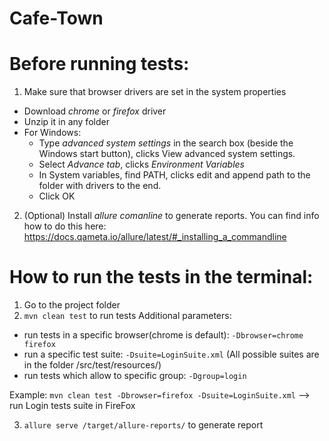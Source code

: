 # Cafe-Town

# Before running tests:
1. Make sure that browser drivers are set in the system properties 
* Download *chrome* or *firefox* driver
* Unzip it in any folder 
* For Windows: 
  * Type *advanced system settings* in the search box (beside the Windows start button), clicks View advanced system settings.
  * Select *Advance tab*, clicks *Environment Variables*
  * In System variables, find PATH, clicks edit and append path to the folder with drivers to the end.
  * Click OK
2. (Optional) Install *allure comanline* to generate reports. You can find info how to do this here: https://docs.qameta.io/allure/latest/#_installing_a_commandline


# How to run the tests in the terminal: 
1. Go to the project folder
2. `mvn clean test` to run tests
Additional parameters: 
* run tests in a specific browser(chrome is default): `-Dbrowser=chrome firefox`
* run a specific test suite: `-Dsuite=LoginSuite.xml` (All possible suites are in the folder /src/test/resources/)
* run tests which allow to specific group: `-Dgroup=login`

Example: `mvn clean test -Dbrowser=firefox -Dsuite=LoginSuite.xml` 
 --> run Login tests suite in FireFox

3. `allure serve /target/allure-reports/` to generate report 
